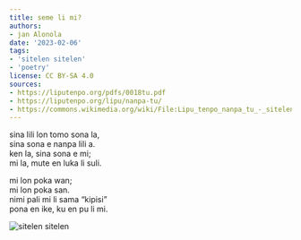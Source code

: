 ```yaml
---
title: seme li mi?
authors:
- jan Alonola
date: '2023-02-06'
tags:
- 'sitelen sitelen'
- 'poetry'
license: CC BY-SA 4.0
sources:
- https://liputenpo.org/pdfs/0018tu.pdf
- https://liputenpo.org/lipu/nanpa-tu/
- https://commons.wikimedia.org/wiki/File:Lipu_tenpo_nanpa_tu_-_sitelen_sitelen.png
---
```


sina lili lon tomo sona la,  
sina sona e nanpa lili a.  
ken la, sina sona e mi;  
mi la, mute en luka li suli.

mi lon poka wan;  
mi lon poka san.  
nimi pali mi li sama “kipisi”  
pona en ike, ku en pu li mi.

![sitelen sitelen](https://upload.wikimedia.org/wikipedia/commons/d/d1/Lipu_tenpo_nanpa_tu_-_sitelen_sitelen.png)
